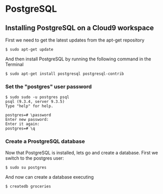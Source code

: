 # PostgreSQL

## Installing PostgreSQL on a Cloud9 workspace

First we need to get the latest updates from the apt-get repository

    $ sudo apt-get update

And then install PostgreSQL by running the following command in the Terminal

    $ sudo apt-get install postgresql postgresql-contrib

### Set the "postgres" user password

    $ sudo sudo -u postgres psql                                                                                  
    psql (9.3.4, server 9.3.5)
    Type "help" for help.
    
    postgres=# \password
    Enter new password: 
    Enter it again: 
    postgres=# \q

### Create a ProstgreSQL database

Now that PostgreSQL is installed, lets go and create a database.
First we switch to the postgres user:

    $ sudo su postgres  
    
And now can create a database executing

    $ createdb groceries